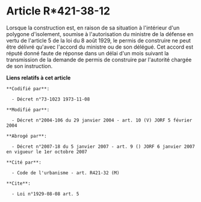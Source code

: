 # Article R*421-38-12

Lorsque la construction est, en raison de sa situation à l'intérieur d'un polygone d'isolement, soumise à l'autorisation du
ministre de la défense en vertu de l'article 5 de la loi du 8 août 1929, le permis de construire ne peut être délivré qu'avec
l'accord du ministre ou de son délégué. Cet accord est réputé donné faute de réponse dans un délai d'un mois suivant la
transmission de la demande de permis de construire par l'autorité chargée de son instruction.

**Liens relatifs à cet article**

	**Codifié par**:

	  - Décret n°73-1023 1973-11-08

	**Modifié par**:

	  - Décret n°2004-106 du 29 janvier 2004 - art. 10 (V) JORF 5 février 2004

	**Abrogé par**:

	  - Décret n°2007-18 du 5 janvier 2007 - art. 9 () JORF 6 janvier 2007 en vigueur le 1er octobre 2007

	**Cité par**:

	  - Code de l'urbanisme - art. R421-32 (M)

	**Cite**:

	  - Loi n°1929-08-08 art. 5
